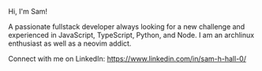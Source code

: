 Hi, I'm Sam!

A passionate fullstack developer always looking for a new challenge and experienced in JavaScript, TypeScript, Python, and Node.
I am an archlinux enthusiast as well as a neovim addict.

Connect with me on LinkedIn: https://www.linkedin.com/in/sam-h-hall-0/
